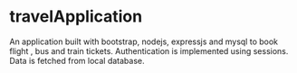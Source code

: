 # travelApplication
An application built with bootstrap, nodejs, expressjs and mysql to book flight , bus and train tickets.
Authentication is implemented using sessions.
Data is fetched from local database. 

